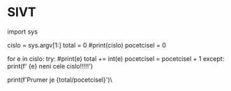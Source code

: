 # SIVT
import sys

cislo = sys.argv[1:]
total = 0
#print(cislo)
pocetcisel = 0

for e in cislo:
    try:
        #print(e)
        total += int(e)
        pocetcisel = pocetcisel + 1
    except:
        print(f' {e} neni cele cislo!!!!!')


print(f'Prumer je {total/pocetcisel}')\
